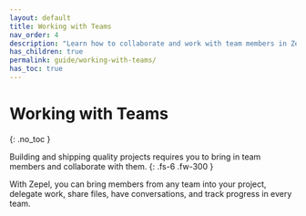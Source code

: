 ```yaml
---
layout: default
title: Working with Teams
nav_order: 4
description: "Learn how to collaborate and work with team members in Zepel. Use multiple Boards, run Sprints, and have discussions."
has_children: true
permalink: guide/working-with-teams/
has_toc: true
---
```


# Working with Teams
{: .no_toc }

Building and shipping quality projects requires you to bring in team members and collaborate with them.
{: .fs-6 .fw-300 }

With Zepel, you can bring members from any team into your project, delegate work, share files, have conversations, and track progress in every team.
